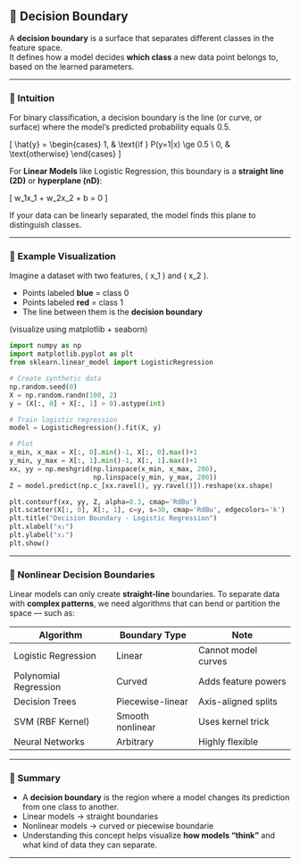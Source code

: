 
## 🎯 Decision Boundary

A **decision boundary** is a surface that separates different classes in the feature space.  
It defines how a model decides **which class** a new data point belongs to, based on the learned parameters.

---

### 🧠 Intuition

For binary classification, a decision boundary is the line (or curve, or surface) where the model’s predicted probability equals 0.5.

\[
\hat{y} = 
\begin{cases}
1, & \text{if } P(y=1|x) \ge 0.5 \\
0, & \text{otherwise}
\end{cases}
\]

For **Linear Models** like Logistic Regression, this boundary is a **straight line (2D)** or **hyperplane (nD)**:

\[
w_1x_1 + w_2x_2 + b = 0
\]

If your data can be linearly separated, the model finds this plane to distinguish classes.

---

### 🌈 Example Visualization

Imagine a dataset with two features, \( x_1 \) and \( x_2 \).  

- Points labeled **blue** = class 0  
- Points labeled **red** = class 1  
- The line between them is the **decision boundary**



(visualize using matplotlib + seaborn)

```python
import numpy as np
import matplotlib.pyplot as plt
from sklearn.linear_model import LogisticRegression

# Create synthetic data
np.random.seed(0)
X = np.random.randn(100, 2)
y = (X[:, 0] + X[:, 1] > 0).astype(int)

# Train logistic regression
model = LogisticRegression().fit(X, y)

# Plot
x_min, x_max = X[:, 0].min()-1, X[:, 0].max()+1
y_min, y_max = X[:, 1].min()-1, X[:, 1].max()+1
xx, yy = np.meshgrid(np.linspace(x_min, x_max, 200),
                     np.linspace(y_min, y_max, 200))
Z = model.predict(np.c_[xx.ravel(), yy.ravel()]).reshape(xx.shape)

plt.contourf(xx, yy, Z, alpha=0.3, cmap='RdBu')
plt.scatter(X[:, 0], X[:, 1], c=y, s=30, cmap='RdBu', edgecolors='k')
plt.title("Decision Boundary - Logistic Regression")
plt.xlabel("x₁")
plt.ylabel("x₂")
plt.show()
```

---

### 🧩 Nonlinear Decision Boundaries

Linear models can only create **straight-line** boundaries.
To separate data with **complex patterns**, we need algorithms that can bend or partition the space — such as:

| Algorithm             | Boundary Type    | Note                |
| --------------------- | ---------------- | ------------------- |
| Logistic Regression   | Linear           | Cannot model curves |
| Polynomial Regression | Curved           | Adds feature powers |
| Decision Trees        | Piecewise-linear | Axis-aligned splits |
| SVM (RBF Kernel)      | Smooth nonlinear | Uses kernel trick   |
| Neural Networks       | Arbitrary        | Highly flexible     |

---

### 🚀 Summary

* A **decision boundary** is the region where a model changes its prediction from one class to another.
* Linear models → straight boundaries
* Nonlinear models → curved or piecewise boundarie
* Understanding this concept helps visualize **how models “think”** and what kind of data they can separate.

---


